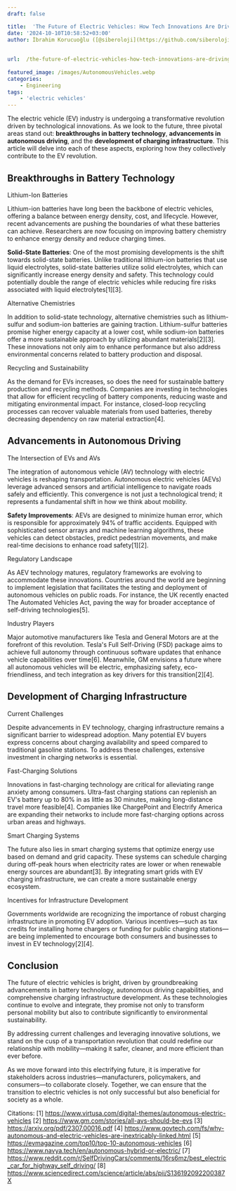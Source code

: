 ```yaml
---
draft: false

title:  'The Future of Electric Vehicles: How Tech Innovations Are Driving the EV Revolution'
date: '2024-10-10T10:58:52+03:00'
author: İbrahim Korucuoğlu ([@siberoloji](https://github.com/siberoloji))
 
 
url:  /the-future-of-electric-vehicles-how-tech-innovations-are-driving-the-ev-revolution/
 
featured_image: /images/AutonomousVehicles.webp
categories:
    - Engineering
tags:
    - 'electric vehicles'
---
```

The electric vehicle (EV) industry is undergoing a transformative revolution driven by technological innovations. As we look to the future, three pivotal areas stand out: **breakthroughs in battery technology**, **advancements in autonomous driving**, and the **development of charging infrastructure**. This article will delve into each of these aspects, exploring how they collectively contribute to the EV revolution.

## Breakthroughs in Battery Technology

Lithium-Ion Batteries

Lithium-ion batteries have long been the backbone of electric vehicles, offering a balance between energy density, cost, and lifecycle. However, recent advancements are pushing the boundaries of what these batteries can achieve. Researchers are now focusing on improving battery chemistry to enhance energy density and reduce charging times.

**Solid-State Batteries**: One of the most promising developments is the shift towards solid-state batteries. Unlike traditional lithium-ion batteries that use liquid electrolytes, solid-state batteries utilize solid electrolytes, which can significantly increase energy density and safety. This technology could potentially double the range of electric vehicles while reducing fire risks associated with liquid electrolytes[1][3].

Alternative Chemistries

In addition to solid-state technology, alternative chemistries such as lithium-sulfur and sodium-ion batteries are gaining traction. Lithium-sulfur batteries promise higher energy capacity at a lower cost, while sodium-ion batteries offer a more sustainable approach by utilizing abundant materials[2][3]. These innovations not only aim to enhance performance but also address environmental concerns related to battery production and disposal.

Recycling and Sustainability

As the demand for EVs increases, so does the need for sustainable battery production and recycling methods. Companies are investing in technologies that allow for efficient recycling of battery components, reducing waste and mitigating environmental impact. For instance, closed-loop recycling processes can recover valuable materials from used batteries, thereby decreasing dependency on raw material extraction[4].

## Advancements in Autonomous Driving

The Intersection of EVs and AVs

The integration of autonomous vehicle (AV) technology with electric vehicles is reshaping transportation. Autonomous electric vehicles (AEVs) leverage advanced sensors and artificial intelligence to navigate roads safely and efficiently. This convergence is not just a technological trend; it represents a fundamental shift in how we think about mobility.

**Safety Improvements**: AEVs are designed to minimize human error, which is responsible for approximately 94% of traffic accidents. Equipped with sophisticated sensor arrays and machine learning algorithms, these vehicles can detect obstacles, predict pedestrian movements, and make real-time decisions to enhance road safety[1][2].

Regulatory Landscape

As AEV technology matures, regulatory frameworks are evolving to accommodate these innovations. Countries around the world are beginning to implement legislation that facilitates the testing and deployment of autonomous vehicles on public roads. For instance, the UK recently enacted The Automated Vehicles Act, paving the way for broader acceptance of self-driving technologies[5].

Industry Players

Major automotive manufacturers like Tesla and General Motors are at the forefront of this revolution. Tesla's Full Self-Driving (FSD) package aims to achieve full autonomy through continuous software updates that enhance vehicle capabilities over time[6]. Meanwhile, GM envisions a future where all autonomous vehicles will be electric, emphasizing safety, eco-friendliness, and tech integration as key drivers for this transition[2][4].

## Development of Charging Infrastructure

Current Challenges

Despite advancements in EV technology, charging infrastructure remains a significant barrier to widespread adoption. Many potential EV buyers express concerns about charging availability and speed compared to traditional gasoline stations. To address these challenges, extensive investment in charging networks is essential.

Fast-Charging Solutions

Innovations in fast-charging technology are critical for alleviating range anxiety among consumers. Ultra-fast charging stations can replenish an EV's battery up to 80% in as little as 30 minutes, making long-distance travel more feasible[4]. Companies like ChargePoint and Electrify America are expanding their networks to include more fast-charging options across urban areas and highways.

Smart Charging Systems

The future also lies in smart charging systems that optimize energy use based on demand and grid capacity. These systems can schedule charging during off-peak hours when electricity rates are lower or when renewable energy sources are abundant[3]. By integrating smart grids with EV charging infrastructure, we can create a more sustainable energy ecosystem.

Incentives for Infrastructure Development

Governments worldwide are recognizing the importance of robust charging infrastructure in promoting EV adoption. Various incentives—such as tax credits for installing home chargers or funding for public charging stations—are being implemented to encourage both consumers and businesses to invest in EV technology[2][4].

## Conclusion

The future of electric vehicles is bright, driven by groundbreaking advancements in battery technology, autonomous driving capabilities, and comprehensive charging infrastructure development. As these technologies continue to evolve and integrate, they promise not only to transform personal mobility but also to contribute significantly to environmental sustainability.

By addressing current challenges and leveraging innovative solutions, we stand on the cusp of a transportation revolution that could redefine our relationship with mobility—making it safer, cleaner, and more efficient than ever before.

As we move forward into this electrifying future, it is imperative for stakeholders across industries—manufacturers, policymakers, and consumers—to collaborate closely. Together, we can ensure that the transition to electric vehicles is not only successful but also beneficial for society as a whole.

Citations: [1] https://www.virtusa.com/digital-themes/autonomous-electric-vehicles [2] https://www.gm.com/stories/all-avs-should-be-evs [3] https://arxiv.org/pdf/2307.00016.pdf [4] https://www.govtech.com/fs/why-autonomous-and-electric-vehicles-are-inextricably-linked.html [5] https://evmagazine.com/top10/top-10-autonomous-vehicles [6] https://www.navya.tech/en/autonomous-hybrid-or-electric/ [7] https://www.reddit.com/r/SelfDrivingCars/comments/16rs6mz/best_electric_car_for_highway_self_driving/ [8] https://www.sciencedirect.com/science/article/abs/pii/S136192092200387X
